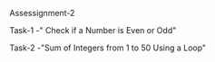 Assessignment-2

Task-1 -" Check if a Number is Even or Odd"

Task-2 -"Sum of Integers from 1 to 50 Using a Loop"
